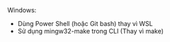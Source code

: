 Windows: 
- Dùng Power Shell (hoặc Git bash) thay vì WSL
- Sử dụng mingw32-make trong CLI (Thay vì make)